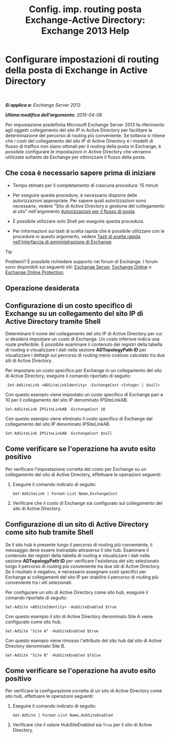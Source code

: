 ﻿---
title: 'Config. imp. routing posta Exchange-Active Directory: Exchange 2013 Help'
TOCTitle: Configurare impostazioni di routing della posta di Exchange in Active Directory
ms:assetid: d01f8545-c201-4a96-be39-ed4c7008afcf
ms:mtpsurl: https://technet.microsoft.com/it-it/library/JJ674705(v=EXCHG.150)
ms:contentKeyID: 50481709
ms.date: 05/22/2018
mtps_version: v=EXCHG.150
ms.translationtype: MT
---

# Configurare impostazioni di routing della posta di Exchange in Active Directory

 

_**Si applica a:** Exchange Server 2013_

_**Ultima modifica dell'argomento:** 2015-04-08_

Per impostazione predefinita Microsoft Exchange Server 2013 fa riferimento agli oggetti collegamento del sito IP in Active Directory per facilitare la determinazione del percorso di routing più conveniente. Se tuttavia si ritiene che i costi del collegamento del sito IP di Active Directory e i modelli di flusso di traffico non siano ottimali per il routing della posta in Exchange, è possibile configurare le impostazioni in Active Directory che verranno utilizzate soltanto da Exchange per ottimizzare il flusso della posta.

## Che cosa è necessario sapere prima di iniziare

  - Tempo stimato per il completamento di ciascuna procedura: 15 minuti

  - Per eseguire queste procedure, è necessario disporre delle autorizzazioni appropriate. Per sapere quali autorizzazioni sono necessarie, vedere "Sito di Active Directory e gestione del collegamento al sito" nell'argomento [Autorizzazioni per il flusso di posta](mail-flow-permissions-exchange-2013-help.md).

  - È possibile utilizzare solo Shell per eseguire questa procedura.

  - Per informazioni sui tasti di scelta rapida che è possibile utilizzare con le procedure in questo argomento, vedere [Tasti di scelta rapida nell'interfaccia di amministrazione di Exchange](keyboard-shortcuts-in-the-exchange-admin-center-exchange-online-protection-help.md).


> [!TIP]
> Problemi? È possibile richiedere supporto nei forum di Exchange. I forum sono disponibili sui seguenti siti: <A href="https://go.microsoft.com/fwlink/p/?linkid=60612">Exchange Server</A>, <A href="https://go.microsoft.com/fwlink/p/?linkid=267542">Exchange Online</A> o <A href="https://go.microsoft.com/fwlink/p/?linkid=285351">Exchange Online Protection</A>.



## Operazione desiderata

## Configurazione di un costo specifico di Exchange su un collegamento del sito IP di Active Directory tramite Shell

Determinare il nome del collegamento del sito IP di Active Directory per cui si desidera impostare un costo di Exchange. Un costo inferiore indica una route preferibile. È possibile esaminare il contenuto dei registri della tabella di routing e visualizzare i dati nella sezione **ADTopologyPath ID** per visualizzare i dettagli sul percorso di routing meno costoso calcolato tra due siti di Active Directory.

Per impostare un costo specifico per Exchange in un collegamento del sito di Active Directory, eseguire il comando riportato di seguito:

``` 
 Set-AdSiteLink <ADSiteLinkIdentity> -ExchangeCost <Integer | $null>
```

Con questo esempio viene impostato un costo specifico di Exchange pari a 10 per il collegamento del sito IP denominato IPSiteLinkAB.

    Set-AdSiteLink IPSiteLinkAB -ExchangeCost 10

Con questo esempio viene eliminato il costo specifico di Exchange dal collegamento del sito IP denominato IPSiteLinkAB.

    Set-AdSiteLink IPSiteLinkAB -ExchangeCost $null

## Come verificare se l'operazione ha avuto esito positivo

Per verificare l'impostazione corretta del costo per Exchange su un collegamento del sito di Active Directory, effettuare le operazioni seguenti:

1.  Eseguire il comando indicato di seguito:
    
        Get-AdSiteLink | Format-List Name,ExchangeCost

2.  Verificare che il costo di Exchange sia configurato sul collegamento del sito di Active Directory.

## Configurazione di un sito di Active Directory come sito hub tramite Shell

Se il sito hub è presente lungo il percorso di routing più conveniente, il messaggio deve essere instradato attraverso il sito hub. Esaminare il contenuto dei registri della tabella di routing e visualizzare i dati nella sezione **ADTopologyPath ID** per verificare l'esistenza del sito selezionato lungo il percorso di routing più conveniente tra due siti di Active Directory. Se il risultato è negativo, è necessario assegnare costi specifici per Exchange ai collegamenti del sito IP per stabilire il percorso di routing più conveniente tra i siti selezionati.

Per configurare un sito di Active Directory come sito hub, eseguire il comando riportato di seguito:

    Set-AdSite <ADSiteIdentity> -HubSiteEnabled $true

Con questo esempio il sito di Active Directory denominato Site A viene configurato come sito hub.

    Set-AdSite "Site A" -HubSiteEnabled $true

Con questo esempio viene rimosso l'attributo del sito hub dal sito di Active Directory denominato Site B.

    Set-AdSite "Site B" -HubSiteEnabled $false

## Come verificare se l'operazione ha avuto esito positivo

Per verificare la configurazione corretta di un sito di Active Directory come sito hub, effettuare le operazioni seguenti:

1.  Eseguire il comando indicato di seguito:
    
        Get-AdSite | Format-List Name,HubSiteEnabled

2.  Verificare che il valore *HubSiteEnabled* sia `True` per il sito di Active Directory.


